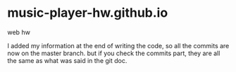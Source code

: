 # music-player-hw.github.io
web hw

I added my information at the end of writing the code, so all the commits are now on the master branch. but if you check the commits part, they are all the same as what was said in the git doc. 
